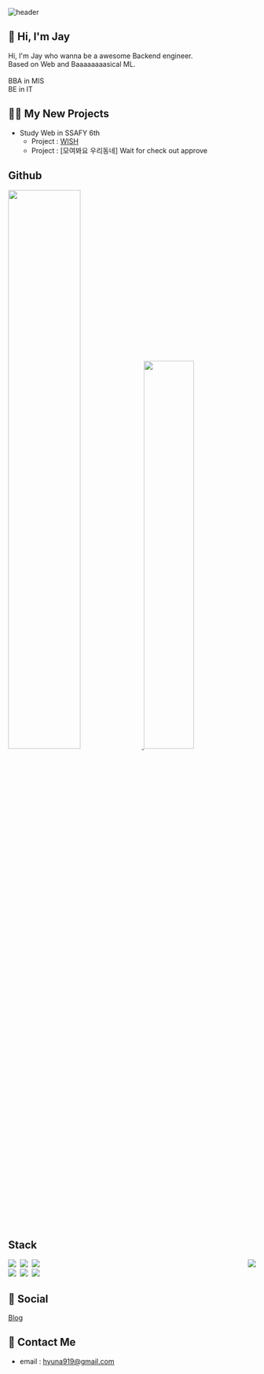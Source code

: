 <!--
**hyuna919/hyuna919** is a ✨ _special_ ✨ repository because its `README.md` (this file) appears on your GitHub profile.

Here are some ideas to get you started:

- 🔭 I’m currently working on ...
- 🌱 I’m currently learning ...
- 👯 I’m looking to collaborate on ...
- 🤔 I’m looking for help with ...
- 💬 Ask me about ...
- 📫 How to reach me: ...
- 😄 Pronouns: ...
- ⚡ Fun fact: ...
-->

![header](https://capsule-render.vercel.app/api?type=waving&color=auto&height=100&section=header)

## 👻 Hi, I'm Jay 
Hi, I'm Jay who wanna be a awesome Backend engineer.<br/>
Based on Web and Baaaaaaaasical ML.<br/>
<br/>
BBA in MIS<br/>
BE in IT<br/>

## 🤸‍♂️ My New Projects
- Study Web in SSAFY 6th
  - Project : [WISH](https://github.com/hyuna919/WISH) 
  - Project : [모여봐요 우리동네] Wait for check out approve


## Github

<a href="https://github.com/hyuna919/github-readme-stats">
  <img src="https://github-readme-stats.vercel.app/api?username=hyuna919&count_private=true&theme=solarized-light" width=54% />
</a>
<a href="https://github.com/hyuna919/github-stats">
 <img src="https://github-readme-stats.vercel.app/api/top-langs/?username=hyuna919&layout=compact" width=45%/>
</a>

## Stack
<p>
  <div>
    <img align='right' src="http://mazassumnida.wtf/api/generate_badge?boj=hyuna919">
  </div>
  <div>
    <img src="https://img.shields.io/badge/Python-3766AB?style=flat-square&logo=Python&logoColor=white"/></a>&nbsp 
    <img src="https://img.shields.io/badge/Java-007396?style=flat-square&logo=Java&logoColor=white"/></a>&nbsp 
    <img src="https://img.shields.io/badge/Javascript-ffb13b?style=flat-square&logo=javascript&logoColor=white"/></a>&nbsp 
    <br>
    <img src="https://img.shields.io/badge/SpringBoot-6DB33F?style=flat-square&logo=Spring&logoColor=white"/></a>&nbsp 
    <img src="https://img.shields.io/badge/Mysql-E6B91E?style=flat-square&logo=MySql&logoColor=white"/></a>&nbsp 
    <img src="https://img.shields.io/badge/aws-333664?style=flat-square&logo=amazon-aws&logoColor=white"/></a>&nbsp 
    </div>
</p>


## 🐾 Social
[Blog](https://jayheya.tistory.com/)

## 💌 Contact Me
- email : hyuna919@gmail.com

 



